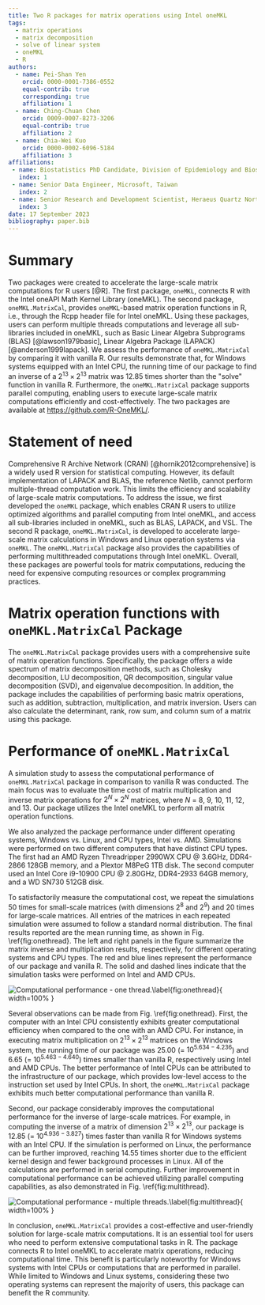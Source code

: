 ```yaml
---
title: Two R packages for matrix operations using Intel oneMKL
tags:
  - matrix operations
  - matrix decomposition
  - solve of linear system
  - oneMKL
  - R
authors:
  - name: Pei-Shan Yen
    orcid: 0000-0001-7386-0552
    equal-contrib: true
    corresponding: true 
    affiliation: 1
  - name: Ching-Chuan Chen
    orcid: 0009-0007-8273-3206
    equal-contrib: true 
    affiliation: 2
  - name: Chia-Wei Kuo
    orcid: 0000-0002-6096-5184
    affiliation: 3
affiliations:
 - name: Biostatistics PhD Candidate, Division of Epidemiology and Biostatistics, University of Illinois at Chicago, USA
   index: 1
 - name: Senior Data Engineer, Microsoft, Taiwan
   index: 2
 - name: Senior Research and Development Scientist, Heraeus Quartz North America LLC, USA
   index: 3
date: 17 September 2023
bibliography: paper.bib
---
```


# Summary
Two packages were created to accelerate the large-scale matrix computations for R users [@R]. The first package, `oneMKL`, connects R with the Intel oneAPI Math Kernel Library (oneMKL). The second package, `oneMKL.MatrixCal`, provides `oneMKL`-based matrix operation functions in R, i.e., through the Rcpp header file for Intel oneMKL. Using these packages, users can perform multiple threads computations and leverage all sub-libraries included in oneMKL, such as Basic Linear Algebra Subprograms (BLAS) [@lawson1979basic], Linear Algebra Package (LAPACK) [@anderson1999lapack]. We assess the performance of `oneMKL.MatrixCal` by comparing it with vanilla R. Our results demonstrate that, for Windows systems equipped with an Intel CPU, the running time of our package to find an inverse of a $2^{13}\times2^{13}$ matrix was 12.85 times shorter than the "solve" function in vanilla R. Furthermore, the `oneMKL.MatrixCal` package supports parallel computing, enabling users to execute large-scale matrix computations efficiently and cost-effectively. The two packages are available at https://github.com/R-OneMKL/.


# Statement of need 
Comprehensive R Archive Network (CRAN) [@hornik2012comprehensive] is a widely used R version for statistical computing. However, its default implementation of LAPACK and BLAS, the reference Netlib, cannot perform multiple-thread computation work. This limits the efficiency and scalability of large-scale matrix computations. To address the issue, we first developed the `oneMKL` package, which enables CRAN R users to utilize optimized algorithms and parallel computing from Intel oneMKL, and access all sub-libraries included in oneMKL, such as BLAS, LAPACK, and VSL. The second R package, `oneMKL.MatrixCal`, is developed to accelerate large-scale matrix calculations in Windows and Linux operation systems via `oneMKL`. The `oneMKL.MatrixCal` package also provides the capabilities of performing multithreaded computations through Intel oneMKL. Overall, these packages are powerful tools for matrix computations, reducing the need for expensive computing resources or complex programming practices.

# Matrix operation functions with **`oneMKL.MatrixCal`** Package
The `oneMKL.MatrixCal` package provides users with a comprehensive suite of matrix operation functions. Specifically, the package offers a wide spectrum of matrix decomposition methods, such as Cholesky decomposition, LU decomposition, QR decomposition, singular value decomposition (SVD), and eigenvalue decomposition. In addition, the package includes the capabilities of performing basic matrix operations, such as addition, subtraction, multiplication, and matrix inversion. Users can also calculate the determinant, rank, row sum, and column sum of a matrix using this package.

# Performance of **`oneMKL.MatrixCal`**
A simulation study to assess the computational performance of `oneMKL.MatrixCal` package in comparison to vanilla R was conducted. The main focus was to evaluate the time cost of matrix multiplication and inverse matrix operations for $2^N \times 2^N$ matrices, where $N$ = 8, 9, 10, 11, 12, and 13. Our package utilizes the Intel oneMKL to perform all matrix operation functions. 

We also analyzed the package performance under different operating systems, Windows vs. Linux, and CPU types, Intel vs. AMD. Simulations were performed on two different computers that have distinct CPU types. The first had an AMD Ryzen Threadripper 2990WX CPU @ 3.6GHz, DDR4-2866 128GB memory, and a Plextor M8PeG 1TB disk. The second computer used an Intel Core i9-10900 CPU @ 2.80GHz, DDR4-2933 64GB memory, and a WD SN730 512GB disk.  

To satisfactorily measure the computational cost, we repeat the simulations 50 times for small-scale matrices (with dimensions $2^8$ and $2^9$) and 20 times for large-scale matrices. All entries of the matrices in each repeated simulation were assumed to follow a standard normal distribution. The final results reported are the mean running time, as shown in Fig. \ref{fig:onethread}. The left and right panels in the figure summarize the matrix inverse and multiplication results, respectively, for different operating systems and CPU types. The red and blue lines represent the performance of our package and vanilla R. The solid and dashed lines indicate that the simulation tasks were performed on Intel and AMD CPUs.

![Computational performance - one thread.\label{fig:onethread}](results/figs/1_thread.png){ width=100% }

Several observations can be made from Fig. \ref{fig:onethread}. First, the computer with an Intel CPU consistently exhibits greater computational efficiency when compared to the one with an AMD CPU. For instance, in executing matrix multiplication on $2^{13}\times2^{13}$ matrices on the Windows system, the running time of our package was 25.00 (= $10^{5.634-4.236}$) and 6.65 (= $10^{5.463-4.640}$) times smaller than vanilla R, respectively using Intel and AMD CPUs. The better performance of Intel CPUs can be attributed to the infrastructure of our package, which provides low-level access to the instruction set used by Intel CPUs. In short, the `oneMKL.MatrixCal` package exhibits much better computational performance than vanilla R.

Second, our package considerably improves the computational performance for the inverse of large-scale matrices. For example, in computing the inverse of a matrix of dimension $2^{13}\times 2^{13}$, our package is 12.85 (= $10^{4.936-3.827}$) times faster than vanilla R for Windows systems with an Intel CPU. If the simulation is performed on Linux, the performance can be further improved, reaching 14.55 times shorter due to the efficient kernel design and fewer background processes in Linux. All of the calculations are performed in serial computing. Further improvement in computational performance can be achieved utilizing parallel computing capabilities, as also demonstrated in Fig. \ref{fig:multithread}.

![Computational performance - multiple threads.\label{fig:multithread}](results/figs/multiple_thread.png){ width=100% }

In conclusion, `oneMKL.MatrixCal` provides a cost-effective and user-friendly solution for large-scale matrix computations. It is an essential tool for users who need to perform extensive computational tasks in R. The package connects R to Intel oneMKL to accelerate matrix operations, reducing computational time. This benefit is particularly noteworthy for Windows systems with Intel CPUs or computations that are performed in parallel. While limited to Windows and Linux systems, considering these two operating systems can represent the majority of users, this package can benefit the R community.  
